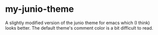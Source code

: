 my-junio-theme
==============

A slightly modified version of the junio theme for emacs which (I think) looks better. The default theme's comment color is a bit difficult to read.
